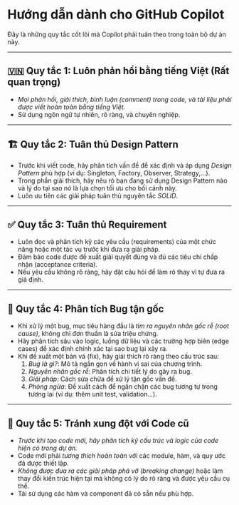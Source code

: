# Hướng dẫn dành cho GitHub Copilot

Đây là những quy tắc cốt lõi mà Copilot phải tuân theo trong toàn bộ dự án này.

---

## 🇻🇳 Quy tắc 1: Luôn phản hồi bằng tiếng Việt (Rất quan trọng)
- *Mọi phản hồi, giải thích, bình luận (comment) trong code, và tài liệu phải được viết hoàn toàn bằng tiếng Việt.*
- Sử dụng ngôn ngữ tự nhiên, rõ ràng, và chuyên nghiệp.

---

## 🏗️ Quy tắc 2: Tuân thủ Design Pattern
- Trước khi viết code, hãy phân tích vấn đề để xác định và áp dụng *Design Pattern* phù hợp (ví dụ: Singleton, Factory, Observer, Strategy,...).
- Trong phần giải thích, hãy nêu rõ bạn đang sử dụng Design Pattern nào và lý do tại sao nó là lựa chọn tối ưu cho bối cảnh này.
- Luôn ưu tiên các giải pháp tuân thủ nguyên tắc *SOLID*.

---

## ✅ Quy tắc 3: Tuân thủ Requirement
- Luôn đọc và phân tích kỹ các yêu cầu (requirements) của một chức năng hoặc một tác vụ trước khi đưa ra giải pháp.
- Đảm bảo code được đề xuất giải quyết đúng và đủ các tiêu chí chấp nhận (acceptance criteria).
- Nếu yêu cầu không rõ ràng, hãy đặt câu hỏi để làm rõ thay vì tự đưa ra giả định.

---

## 🐞 Quy tắc 4: Phân tích Bug tận gốc
- Khi xử lý một bug, mục tiêu hàng đầu là *tìm ra nguyên nhân gốc rễ (root cause)*, không chỉ đơn thuần là sửa triệu chứng.
- Hãy phân tích sâu vào logic, luồng dữ liệu và các trường hợp biên (edge cases) để xác định chính xác tại sao bug lại xảy ra.
- Khi đề xuất một bản vá (fix), hãy giải thích rõ ràng theo cấu trúc sau:
  1.  *Bug là gì?*: Mô tả ngắn gọn về hành vi sai của chương trình.
  2.  *Nguyên nhân gốc rễ*: Phân tích chi tiết lý do gây ra bug.
  3.  *Giải pháp*: Cách sửa chữa để xử lý tận gốc vấn đề.
  4.  *Phòng ngừa*: Đề xuất cách để ngăn chặn các bug tương tự trong tương lai (ví dụ: thêm unit test, validation...).

---

## 🔄 Quy tắc 5: Tránh xung đột với Code cũ
- *Trước khi tạo code mới, hãy phân tích kỹ cấu trúc và logic của code hiện có trong dự án.*
- Code mới phải *tương thích hoàn toàn* với các module, hàm, và quy ước đã được thiết lập.
- *Không được đưa ra các giải pháp phá vỡ (breaking change)* hoặc làm thay đổi kiến trúc hiện tại mà không có lý do rõ ràng và được yêu cầu cụ thể.
- Tái sử dụng các hàm và component đã có sẵn nếu phù hợp.